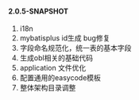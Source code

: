 #### 2.0.5-SNAPSHOT

1. i18n
2. mybatisplus id生成 bug修复
3. 字段命名规范化，统一表的基本字段
4. 生成obl相关的基础代码
5. application 文件优化
6. 配置通用的easycode模板
7. 整体架构目录调整